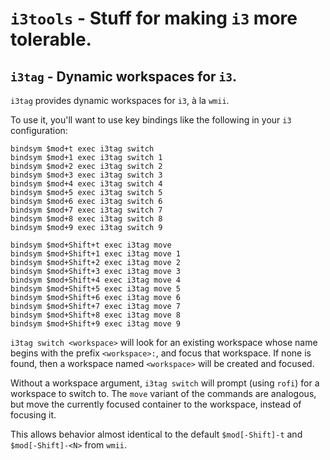 # `i3tools` - Stuff for making `i3` more tolerable.

## `i3tag` - Dynamic workspaces for `i3`.

`i3tag` provides dynamic workspaces for `i3`, à la `wmii`.

To use it, you'll want to use key bindings like the following in your `i3`
configuration:

    bindsym $mod+t exec i3tag switch
    bindsym $mod+1 exec i3tag switch 1
    bindsym $mod+2 exec i3tag switch 2
    bindsym $mod+3 exec i3tag switch 3
    bindsym $mod+4 exec i3tag switch 4
    bindsym $mod+5 exec i3tag switch 5
    bindsym $mod+6 exec i3tag switch 6
    bindsym $mod+7 exec i3tag switch 7
    bindsym $mod+8 exec i3tag switch 8
    bindsym $mod+9 exec i3tag switch 9

    bindsym $mod+Shift+t exec i3tag move
    bindsym $mod+Shift+1 exec i3tag move 1
    bindsym $mod+Shift+2 exec i3tag move 2
    bindsym $mod+Shift+3 exec i3tag move 3
    bindsym $mod+Shift+4 exec i3tag move 4
    bindsym $mod+Shift+5 exec i3tag move 5
    bindsym $mod+Shift+6 exec i3tag move 6
    bindsym $mod+Shift+7 exec i3tag move 7
    bindsym $mod+Shift+8 exec i3tag move 8
    bindsym $mod+Shift+9 exec i3tag move 9

`i3tag switch <workspace>` will look for an existing workspace whose name
begins with the prefix `<workspace>:`, and focus that workspace.  If none is
found, then a workspace named `<workspace>` will be created and focused.

Without a workspace argument, `i3tag switch` will prompt (using `rofi`) for
a workspace to switch to. The `move` variant of the commands are analogous, but
move the currently focused container to the workspace, instead of focusing it.

This allows behavior almost identical to the default `$mod[-Shift]-t` and
`$mod[-Shift]-<N>` from `wmii`.
